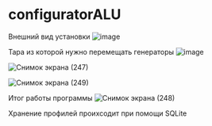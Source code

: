 # configuratorALU

Внешний вид установки
![image](https://user-images.githubusercontent.com/87875395/147976224-fb3d5306-cd84-43e2-bb03-2e2f1228f4eb.png)

Тара из которой нужно перемещать генераторы
![image](https://user-images.githubusercontent.com/87875395/147976241-436aedfa-960b-4447-ad39-7ea544192f7a.png)



![Снимок экрана (247)](https://user-images.githubusercontent.com/87875395/148644971-2f7dad1e-7775-46d3-8b25-90b6076a7d98.png)

![Снимок экрана (249)](https://user-images.githubusercontent.com/87875395/148644976-dda70044-0913-4d5c-8809-b3fdc80c8e61.png)

Итог работы программы
![Снимок экрана (248)](https://user-images.githubusercontent.com/87875395/148644977-19d44516-4fbc-45bd-a773-3e0a7253ef46.png)

Хранение профилей проихсодит при помощи SQLite
